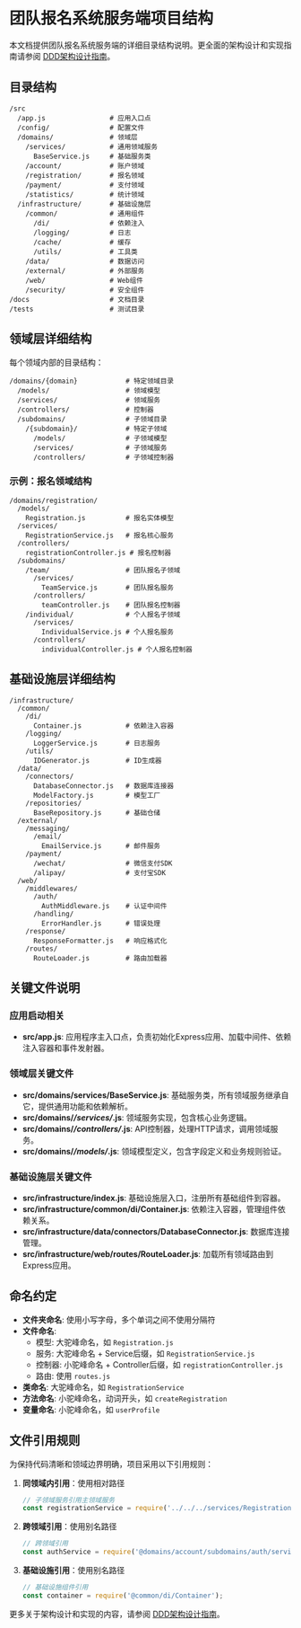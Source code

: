 # 团队报名系统服务端项目结构

本文档提供团队报名系统服务端的详细目录结构说明。更全面的架构设计和实现指南请参阅 [DDD架构设计指南](DDD架构设计指南.md)。

## 目录结构

```
/src
  /app.js                # 应用入口点
  /config/               # 配置文件
  /domains/              # 领域层
    /services/           # 通用领域服务
      BaseService.js     # 基础服务类
    /account/            # 账户领域
    /registration/       # 报名领域
    /payment/            # 支付领域
    /statistics/         # 统计领域
  /infrastructure/       # 基础设施层
    /common/             # 通用组件
      /di/               # 依赖注入
      /logging/          # 日志
      /cache/            # 缓存
      /utils/            # 工具类
    /data/               # 数据访问
    /external/           # 外部服务
    /web/                # Web组件
    /security/           # 安全组件
/docs                    # 文档目录
/tests                   # 测试目录
```

## 领域层详细结构

每个领域内部的目录结构：

```
/domains/{domain}            # 特定领域目录
  /models/                   # 领域模型
  /services/                 # 领域服务
  /controllers/              # 控制器
  /subdomains/               # 子领域目录
    /{subdomain}/            # 特定子领域
      /models/               # 子领域模型
      /services/             # 子领域服务
      /controllers/          # 子领域控制器
```

### 示例：报名领域结构

```
/domains/registration/
  /models/
    Registration.js          # 报名实体模型
  /services/
    RegistrationService.js   # 报名核心服务
  /controllers/
    registrationController.js # 报名控制器
  /subdomains/
    /team/                   # 团队报名子领域
      /services/
        TeamService.js       # 团队报名服务
      /controllers/
        teamController.js    # 团队报名控制器
    /individual/             # 个人报名子领域
      /services/
        IndividualService.js # 个人报名服务
      /controllers/
        individualController.js # 个人报名控制器
```

## 基础设施层详细结构

```
/infrastructure/
  /common/
    /di/
      Container.js           # 依赖注入容器
    /logging/
      LoggerService.js       # 日志服务
    /utils/
      IDGenerator.js         # ID生成器
  /data/
    /connectors/
      DatabaseConnector.js   # 数据库连接器
      ModelFactory.js        # 模型工厂
    /repositories/
      BaseRepository.js      # 基础仓储
  /external/
    /messaging/
      /email/
        EmailService.js      # 邮件服务
    /payment/
      /wechat/               # 微信支付SDK
      /alipay/               # 支付宝SDK
  /web/
    /middlewares/
      /auth/
        AuthMiddleware.js    # 认证中间件
      /handling/
        ErrorHandler.js      # 错误处理
    /response/
      ResponseFormatter.js   # 响应格式化
    /routes/
      RouteLoader.js         # 路由加载器
```

## 关键文件说明

### 应用启动相关

- **src/app.js**: 应用程序主入口点，负责初始化Express应用、加载中间件、依赖注入容器和事件发射器。

### 领域层关键文件

- **src/domains/services/BaseService.js**: 基础服务类，所有领域服务继承自它，提供通用功能和依赖解析。
- **src/domains/*/services/*.js**: 领域服务实现，包含核心业务逻辑。
- **src/domains/*/controllers/*.js**: API控制器，处理HTTP请求，调用领域服务。
- **src/domains/*/models/*.js**: 领域模型定义，包含字段定义和业务规则验证。

### 基础设施层关键文件

- **src/infrastructure/index.js**: 基础设施层入口，注册所有基础组件到容器。
- **src/infrastructure/common/di/Container.js**: 依赖注入容器，管理组件依赖关系。
- **src/infrastructure/data/connectors/DatabaseConnector.js**: 数据库连接管理。
- **src/infrastructure/web/routes/RouteLoader.js**: 加载所有领域路由到Express应用。

## 命名约定

- **文件夹命名**: 使用小写字母，多个单词之间不使用分隔符
- **文件命名**:
  - 模型: 大驼峰命名，如 `Registration.js`
  - 服务: 大驼峰命名 + Service后缀，如 `RegistrationService.js`
  - 控制器: 小驼峰命名 + Controller后缀，如 `registrationController.js`
  - 路由: 使用 `routes.js`
- **类命名**: 大驼峰命名，如 `RegistrationService`
- **方法命名**: 小驼峰命名，动词开头，如 `createRegistration`
- **变量命名**: 小驼峰命名，如 `userProfile`

## 文件引用规则

为保持代码清晰和领域边界明确，项目采用以下引用规则：

1. **同领域内引用**：使用相对路径
   ```javascript
   // 子领域服务引用主领域服务
   const registrationService = require('../../../services/RegistrationService');
   ```

2. **跨领域引用**：使用别名路径
   ```javascript
   // 跨领域引用
   const authService = require('@domains/account/subdomains/auth/services/AuthService');
   ```

3. **基础设施引用**：使用别名路径
   ```javascript
   // 基础设施组件引用
   const container = require('@common/di/Container');
   ```

更多关于架构设计和实现的内容，请参阅 [DDD架构设计指南](DDD架构设计指南.md)。
